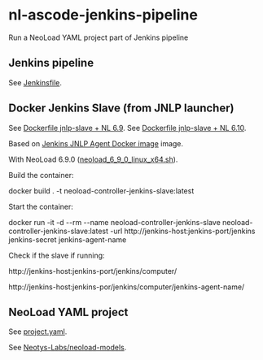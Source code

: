 # nl-ascode-jenkins-pipeline
Run a NeoLoad YAML project part of Jenkins pipeline

## Jenkins pipeline
See [Jenkinsfile](Jenkinsfile).

## Docker Jenkins Slave (from JNLP launcher)

See [Dockerfile jnlp-slave + NL 6.9](Dockerfile%20jnlp-slave%20%2B%20NL%206.9/Dockerfile).
See [Dockerfile jnlp-slave + NL 6.10](Dockerfile%20jnlp-slave%20%2B%20NL%206.10/Dockerfile).

Based on [Jenkins JNLP Agent Docker image](https://github.com/jenkinsci/docker-jnlp-slave/) image.

With NeoLoad 6.9.0 ([neoload_6_9_0_linux_x64.sh](https://www.neotys.com/support/download-neoload)). 

Build the container: 

docker build . -t neoload-controller-jenkins-slave:latest

Start the container: 

docker run -it -d --rm --name neoload-controller-jenkins-slave neoload-controller-jenkins-slave:latest -url http://jenkins-host:jenkins-port/jenkins jenkins-secret jenkins-agent-name 

Check if the slave if running: 

http://jenkins-host:jenkins-port/jenkins/computer/

http://jenkins-host:jenkins-por/jenkins/computer/jenkins-agent-name/

## NeoLoad YAML project

See [project.yaml](nlproject/project.yaml).

See [Neotys-Labs/neoload-models](https://github.com/Neotys-Labs/neoload-models/tree/v3/neoload-project/doc/v3).






